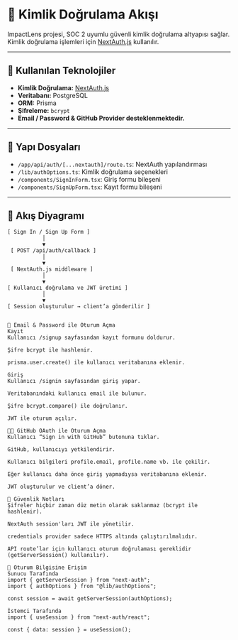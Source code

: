 # 🔐 Kimlik Doğrulama Akışı

ImpactLens projesi, SOC 2 uyumlu güvenli kimlik doğrulama altyapısı sağlar. Kimlik doğrulama işlemleri için [NextAuth.js](https://next-auth.js.org/) kullanılır.

---

## 🧱 Kullanılan Teknolojiler

- **Kimlik Doğrulama:** [NextAuth.js](https://next-auth.js.org/)
- **Veritabanı:** PostgreSQL
- **ORM:** Prisma
- **Şifreleme:** `bcrypt`
- **Email / Password & GitHub Provider desteklenmektedir.**

---

## 📁 Yapı Dosyaları

- `/app/api/auth/[...nextauth]/route.ts`: NextAuth yapılandırması
- `/lib/authOptions.ts`: Kimlik doğrulama seçenekleri
- `/components/SignInForm.tsx`: Giriş formu bileşeni
- `/components/SignUpForm.tsx`: Kayıt formu bileşeni

---

## 🔄 Akış Diyagramı

```text
[ Sign In / Sign Up Form ]
           │
           ▼
 [ POST /api/auth/callback ]
           │
           ▼
 [ NextAuth.js middleware ]
           │
           ▼
[ Kullanıcı doğrulama ve JWT üretimi ]
           │
           ▼
[ Session oluşturulur → client’a gönderilir ]


🧪 Email & Password ile Oturum Açma
Kayıt
Kullanıcı /signup sayfasından kayıt formunu doldurur.

Şifre bcrypt ile hashlenir.

prisma.user.create() ile kullanıcı veritabanına eklenir.

Giriş
Kullanıcı /signin sayfasından giriş yapar.

Veritabanındaki kullanıcı email ile bulunur.

Şifre bcrypt.compare() ile doğrulanır.

JWT ile oturum açılır.

🧑‍💻 GitHub OAuth ile Oturum Açma
Kullanıcı “Sign in with GitHub” butonuna tıklar.

GitHub, kullanıcıyı yetkilendirir.

Kullanıcı bilgileri profile.email, profile.name vb. ile çekilir.

Eğer kullanıcı daha önce giriş yapmadıysa veritabanına eklenir.

JWT oluşturulur ve client’a döner.

🔐 Güvenlik Notları
Şifreler hiçbir zaman düz metin olarak saklanmaz (bcrypt ile hashlenir).

NextAuth session'ları JWT ile yönetilir.

credentials provider sadece HTTPS altında çalıştırılmalıdır.

API route’lar için kullanıcı oturum doğrulaması gereklidir (getServerSession() kullanılır).

🧭 Oturum Bilgisine Erişim
Sunucu Tarafında
import { getServerSession } from "next-auth";
import { authOptions } from "@lib/authOptions";

const session = await getServerSession(authOptions);

İstemci Tarafında
import { useSession } from "next-auth/react";

const { data: session } = useSession();


